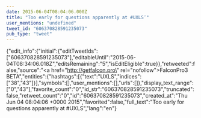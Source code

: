```yaml
---
date: 2015-06-04T08:04:06.000Z
title: "Too early for questions apparently at #UXLS″"
user_mentions: "undefined"
tweet_id: "606370828591235073"
pub_type: "tweet"
---
```

{"edit_info":{"initial":{"editTweetIds":["606370828591235073"],"editableUntil":"2015-06-04T08:34:06.018Z","editsRemaining":"5","isEditEligible":true}},"retweeted":false,"source":"<a href=\"http://getfalcon.pro\" rel=\"nofollow\">FalconPro3 BETA</a>","entities":{"hashtags":[{"text":"UXLS","indices":["38","43"]}],"symbols":[],"user_mentions":[],"urls":[]},"display_text_range":["0","43"],"favorite_count":"0","id_str":"606370828591235073","truncated":false,"retweet_count":"0","id":"606370828591235073","created_at":"Thu Jun 04 08:04:06 +0000 2015","favorited":false,"full_text":"Too early for questions apparently at #UXLS","lang":"en"}
